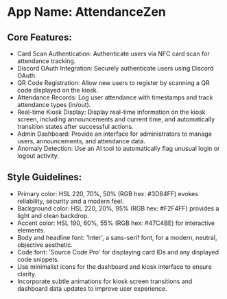 # **App Name**: AttendanceZen

## Core Features:

- Card Scan Authentication: Authenticate users via NFC card scan for attendance tracking.
- Discord OAuth Integration: Securely authenticate users using Discord OAuth.
- QR Code Registration: Allow new users to register by scanning a QR code displayed on the kiosk.
- Attendance Records: Log user attendance with timestamps and track attendance types (in/out).
- Real-time Kiosk Display: Display real-time information on the kiosk screen, including announcements and current time, and automatically transition states after successful actions.
- Admin Dashboard: Provide an interface for administrators to manage users, announcements, and attendance data.
- Anomaly Detection: Use an AI tool to automatically flag unusual login or logout activity.

## Style Guidelines:

- Primary color: HSL 220, 70%, 50% (RGB hex: #3D84FF) evokes reliability, security and a modern feel.
- Background color: HSL 220, 20%, 95% (RGB hex: #F2F4FF) provides a light and clean backdrop.
- Accent color: HSL 190, 60%, 55% (RGB hex: #47C4BE) for interactive elements.
- Body and headline font: 'Inter', a sans-serif font, for a modern, neutral, objective aesthetic.
- Code font: 'Source Code Pro' for displaying card IDs and any displayed code snippets.
- Use minimalist icons for the dashboard and kiosk interface to ensure clarity.
- Incorporate subtle animations for kiosk screen transitions and dashboard data updates to improve user experience.